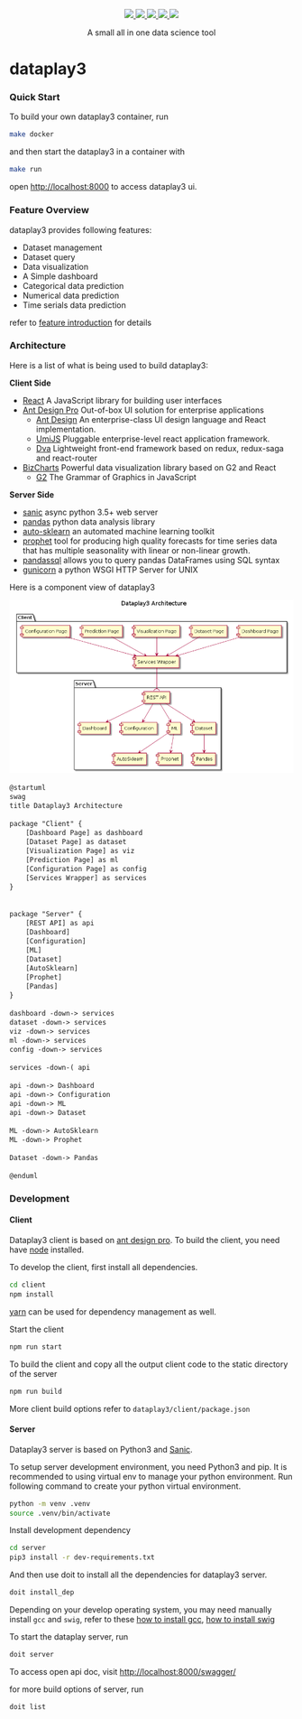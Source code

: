 <p align="center">
  <a href="https://github.com/gangtao/dataplay3/issues">
    <img src="https://img.shields.io/github/issues/gangtao/dataplay3.svg">
  </a>
  <a href="https://github.com/gangtao/dataplay3/network">
    <img src="https://img.shields.io/github/forks/gangtao/dataplay3.svg">
  </a>
  <a href="https://github.com/gangtao/dataplay3/stargazers">
    <img src="https://img.shields.io/github/stars/gangtao/dataplay3.svg">
  </a>
  <a href="https://app.codacy.com/app/gangtao/dataplay3?utm_source=github.com&utm_medium=referral&utm_content=gangtao/dataplay3&utm_campaign=Badge_Grade_Settings">
    <img src="https://api.codacy.com/project/badge/Grade/8e46d2bc99bc4dad990af063c26efb00">
  </a>
  <a href="https://ebertapp.io/github/gangtao/dataplay3">
    <img src="https://ebertapp.io/github/gangtao/dataplay3.svg">
  </a>
</p>

<p align="center">
  A small all in one data science tool
</p>

# dataplay3

### Quick Start
To build your own dataplay3 container, run
```bash
make docker
```
and then start the dataplay3 in a container with
```bash
make run
```
open [http://localhost:8000](http://localhost:8000) to access dataplay3 ui.

### Feature Overview

dataplay3 provides following features:
- Dataset management
- Dataset query
- Data visualization
- A Simple dashboard
- Categorical data prediction
- Numerical data prediction
- Time serials data prediction

refer to [feature introduction](/features) for details

### Architecture

Here is a list of what is being used to build dataplay3:

**Client Side**
- [React](https://reactjs.org/) A JavaScript library for building user interfaces
- [Ant Design Pro](https://pro.ant.design/) Out-of-box UI solution for enterprise applications
  - [Ant Design](https://ant.design/) An enterprise-class UI design language and React implementation.
  - [UmiJS](https://umijs.org/) Pluggable enterprise-level react application framework.
  - [Dva](https://github.com/dvajs/dva) Lightweight front-end framework based on redux, redux-saga and react-router
- [BizCharts](https://github.com/alibaba/BizCharts) Powerful data visualization library based on G2 and React
  - [G2](https://github.com/antvis/g2) The Grammar of Graphics in JavaScript

**Server Side**
- [sanic](https://github.com/huge-success/sanic) async python 3.5+ web server
- [pandas](https://pandas.pydata.org/) python data analysis library
- [auto-sklearn](https://automl.github.io/auto-sklearn/master/index.html) an automated machine learning toolkit
- [prophet](https://github.com/facebook/prophet) tool for producing high quality forecasts for time series data that has multiple seasonality with linear or non-linear growth.
- [pandassql](https://github.com/yhat/pandasql/) allows you to query pandas DataFrames using SQL syntax
- [gunicorn](https://gunicorn.org/) a python WSGI HTTP Server for UNIX

Here is a component view of dataplay3

![dataplay3_component_view](./assets/dataplay3_component_view.png)
```plantuml
@startuml
swag
title Dataplay3 Architecture

package "Client" {
    [Dashboard Page] as dashboard
    [Dataset Page] as dataset
    [Visualization Page] as viz
    [Prediction Page] as ml
    [Configuration Page] as config
    [Services Wrapper] as services
}


package "Server" {
    [REST API] as api
    [Dashboard]
    [Configuration]
    [ML]
    [Dataset]
    [AutoSklearn]
    [Prophet]
    [Pandas]
}

dashboard -down-> services
dataset -down-> services
viz -down-> services
ml -down-> services
config -down-> services

services -down-( api

api -down-> Dashboard
api -down-> Configuration
api -down-> ML
api -down-> Dataset

ML -down-> AutoSklearn
ML -down-> Prophet

Dataset -down-> Pandas

@enduml
```

### Development

#### Client
Dataplay3 client is based on [ant design pro](https://pro.ant.design/). To build the client, you need have [node](https://nodejs.org/en/) installed.

To develop the client, first install all dependencies.

```bash
cd client
npm install
```
[yarn](https://yarnpkg.com/en/) can be used for dependency management as well.

Start the client
```bash
npm run start
```

To build the client and copy all the output client code to the static directory of the server
```bash
npm run build
```

More client build options refer to `dataplay3/client/package.json`

#### Server
Dataplay3 server is based on Python3 and [Sanic](https://github.com/huge-success/sanic).

To setup server development environment, you need Python3 and pip. It is recommended to using virtual env to manage your python environment.  Run following command to create your python virtual environment.
```bash
python -m venv .venv
source .venv/bin/activate
```

Install development dependency
```bash
cd server
pip3 install -r dev-requirements.txt
```

And then use doit to install all the dependencies for dataplay3 server.
```bash
doit install_dep
```
Depending on your develop operating system, you may need manually install `gcc` and `swig`, refer to these [how to install gcc](https://www.guru99.com/c-gcc-install.html), [how to install swig](https://www.dev2qa.com/how-to-install-swig-on-macos-linux-and-windows/)


To start the dataplay server, run
```bash
doit server
```

To access open api doc, visit [http://localhost:8000/swagger/](http://localhost:8000/swagger/)

for more build options of server, run
```bash
doit list
```
